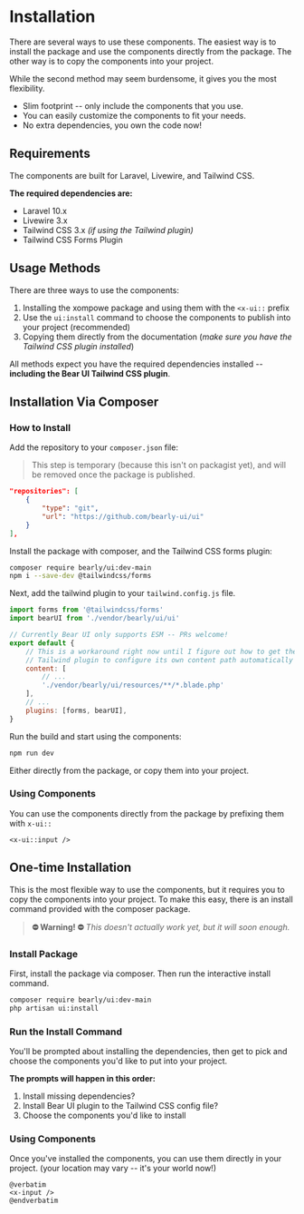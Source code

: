 # Installation

There are several ways to use these components. The easiest way is to install the package and use the components directly from the package. The other way is to copy the components into your project.

While the second method may seem burdensome, it gives you the most flexibility.
- Slim footprint -- only include the components that you use.
- You can easily customize the components to fit your needs.
- No extra dependencies, you own the code now!


## Requirements
The components are built for Laravel, Livewire, and Tailwind CSS.

**The required dependencies are:**
- Laravel 10.x
- Livewire 3.x
- Tailwind CSS 3.x _(if using the Tailwind plugin)_
- Tailwind CSS Forms Plugin

## Usage Methods

There are three ways to use the components:

1. Installing the xompowe package and using them with the `<x-ui::` prefix
1. Use the `ui:install` command to choose the components to publish into your project (recommended)
1. Copying them directly from the documentation (_make sure you have the Tailwind CSS plugin installed_)

All methods expect you have the required dependencies installed -- **including the Bear UI Tailwind CSS plugin**.


## Installation Via Composer
### How to Install
Add the repository to your `composer.json` file:
> This step is temporary (because this isn't on packagist yet), and will be removed once the package is published.
```json
"repositories": [
    {
        "type": "git",
        "url": "https://github.com/bearly-ui/ui"
    }
],
```

Install the package with composer, and the Tailwind CSS forms plugin:
```bash
composer require bearly/ui:dev-main
npm i --save-dev @tailwindcss/forms
```
Next, add the tailwind plugin to your `tailwind.config.js` file.
```js
import forms from '@tailwindcss/forms'
import bearUI from './vendor/bearly/ui/ui'

// Currently Bear UI only supports ESM -- PRs welcome!
export default {
    // This is a workaround right now until I figure out how to get the
    // Tailwind plugin to configure its own content path automatically
    content: [
        // ...
        './vendor/bearly/ui/resources/**/*.blade.php'
    ],
    // ...
    plugins: [forms, bearUI],
}
```

Run the build and start using the components:
```bash
npm run dev
```

Either directly from the package, or copy them into your project.

### Using Components
You can use the components directly from the package by prefixing them with `x-ui::`
```blade
<x-ui::input />
```

## One-time Installation
This is the most flexible way to use the components, but it requires you to copy the components into your project.
To make this easy, there is an install command provided with the composer package.

>  **⛔️ Warning! ⛔️** _This doesn't actually work yet, but it will soon enough._

### Install Package
First, install the package via composer. Then run the interactive install command.

```bash
composer require bearly/ui:dev-main
php artisan ui:install
```

### Run the Install Command

You'll be prompted about installing the dependencies, then get to pick and choose the components you'd like to put into your project.

**The prompts will happen in this order:**
1. Install missing dependencies?
1. Install Bear UI plugin to the Tailwind CSS config file?
1. Choose the components you'd like to install

### Using Components
Once you've installed the components, you can use them directly in your project.
(your location may vary -- it's your world now!)

```blade
@verbatim
<x-input />
@endverbatim
```

